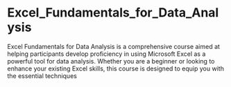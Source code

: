 # Excel_Fundamentals_for_Data_Analysis
Excel Fundamentals for Data Analysis is a comprehensive course aimed at helping participants develop proficiency in using Microsoft Excel as a powerful tool for data analysis. Whether you are a beginner or looking to enhance your existing Excel skills, this course is designed to equip you with the essential techniques
